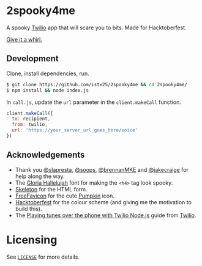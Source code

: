 # 2spooky4me

A spooky [Twilio](https://www.twilio.com) app that will scare you to bits. Made for Hacktoberfest.

[Give it a whirl.](https://two-spooky-four-me.herokuapp.com)

## Development

Clone, install dependencies, run.

```bash
$ git clone https://github.com/istx25/2spooky4me && cd 2spooky4me/
$ npm install && node index.js
```

In `call.js`, update the `url` parameter in the `client.makeCall` function.

```javascript
client.makeCall({
  to: recipient,
  from: twilio,
  url: 'https://your_server_url_goes_here/voice'
})
```

## Acknowledgements

- Thank you [@slapresta](https://github.com/slapresta), [@soops](https://github.com/soops), [@brennanMKE](https://github.com/brennanMKE) and [@jakecraige](https://github.com/jakecraige) for help along the way. 
- The [Gloria Hallelujah](https://fonts.google.com/specimen/Gloria+Hallelujah) font for making the `<h4>` tag look spooky.
- [Skeleton](http://getskeleton.com) for the HTML form.
- [FreeFavicon](http://www.freefavicon.com) for the cute [Pumpkin](http://www.freefavicon.com/freefavicons/food/iconinfo/pumpkin-152-242063.html) icon.
- [Hacktoberfest](https://hacktoberfest.digitalocean.com) for the colour scheme (and giving me the motivation to build this).
- The [Playing tunes over the phone with Twilio Node.js](https://www.twilio.com/blog/2015/08/playing-tunes-over-the-phone-with-the-twilio-nodejs-library-in-es6.html) guide from [Twilio](https://www.twilio.com).

# Licensing

See [`LICENSE`](LICENSE) for more details.
